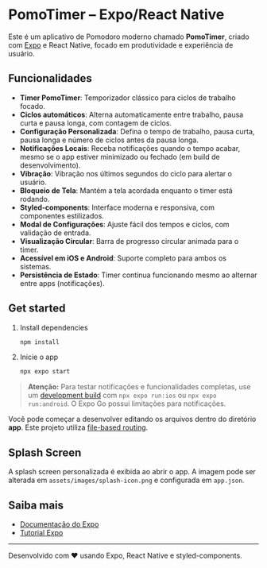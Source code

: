 # PomoTimer – Expo/React Native

Este é um aplicativo de Pomodoro moderno chamado **PomoTimer**, criado com [Expo](https://expo.dev) e React Native, focado em produtividade e experiência de usuário.

## Funcionalidades

- **Timer PomoTimer**: Temporizador clássico para ciclos de trabalho focado.
- **Ciclos automáticos**: Alterna automaticamente entre trabalho, pausa curta e pausa longa, com contagem de ciclos.
- **Configuração Personalizada**: Defina o tempo de trabalho, pausa curta, pausa longa e número de ciclos antes da pausa longa.
- **Notificações Locais**: Receba notificações quando o tempo acabar, mesmo se o app estiver minimizado ou fechado (em build de desenvolvimento).
- **Vibração**: Vibração nos últimos segundos do ciclo para alertar o usuário.
- **Bloqueio de Tela**: Mantém a tela acordada enquanto o timer está rodando.
- **Styled-components**: Interface moderna e responsiva, com componentes estilizados.
- **Modal de Configurações**: Ajuste fácil dos tempos e ciclos, com validação de entrada.
- **Visualização Circular**: Barra de progresso circular animada para o timer.
- **Acessível em iOS e Android**: Suporte completo para ambos os sistemas.
- **Persistência de Estado**: Timer continua funcionando mesmo ao alternar entre apps (notificações).

## Get started

1. Install dependencies

   ```bash
   npm install
   ```

2. Inicie o app

   ```bash
   npx expo start
   ```

> **Atenção:** Para testar notificações e funcionalidades completas, use um [development build](https://docs.expo.dev/develop/development-builds/introduction/) com `npx expo run:ios` ou `npx expo run:android`. O Expo Go possui limitações para notificações.

Você pode começar a desenvolver editando os arquivos dentro do diretório **app**. Este projeto utiliza [file-based routing](https://docs.expo.dev/router/introduction).

## Splash Screen

A splash screen personalizada é exibida ao abrir o app. A imagem pode ser alterada em `assets/images/splash-icon.png` e configurada em `app.json`.

## Saiba mais

- [Documentação do Expo](https://docs.expo.dev/)
- [Tutorial Expo](https://docs.expo.dev/tutorial/introduction/)

---

Desenvolvido com ❤️ usando Expo, React Native e styled-components.

